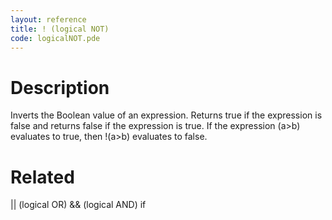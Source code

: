```yaml
---
layout: reference
title: ! (logical NOT)
code: logicalNOT.pde
---
```


# Description

Inverts the Boolean value of an expression. Returns true if the expression is false and returns false if the expression is true. If the expression (a>b) evaluates to true, then !(a>b) evaluates to false. 

# Related

|| (logical OR)
&& (logical AND)
if
